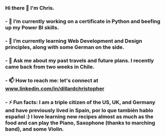 ### Hi there 👋 I'm Chris.

### - 🔭 I’m currently working on a certificate in Python and beefing up my Power BI skills.

### - 🌱 I’m currently learning Web Development and Design principles, along with some German on the side.

### - 💬 Ask me about my past travels and future plans. I recently came back from two weeks in Chile.

### - 📫 How to reach me: let's connect at www.linkedin.com/in/dillardchristopher 

### - ⚡ Fun facts: I am a triple citizen of the US, UK, and Germany and have previously lived in Spain, por lo que también hablo español :) I love learning new recipes almost as much as the food and can play the Piano, Saxophone (thanks to marching band), and some Violin.




<!--
**Christopherdillard99/Christopherdillard99** is a ✨ _special_ ✨ repository because its `README.md` (this file) appears on your GitHub profile.

Here are some ideas to get you started:

- 🔭 I’m currently working on a certificate in Python and beefing of my Power BI skills.
- 🌱 I’m currently learning Python, Web Development, and German on the side.
- 💬 Ask me about my past travels and future plans. I recently came back from two weeks in Chile 🇨🇱
- 📫 How to reach me: ...
- 😄 Pronouns: ...
- ⚡ Fun facts: I am a triple citizen of the US, UK, and Germany and have previously lived in Spain, por lo que también hablo español :) I love learning new recipes almost as much as the food and can play the Piano, Saxophone (thanks to marching band), and almost the Violin.
-->
